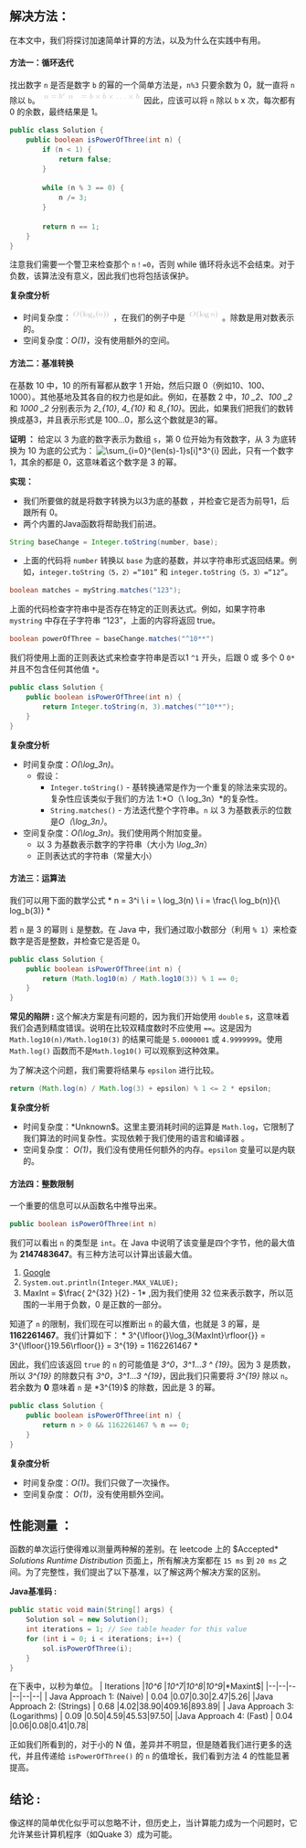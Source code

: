 ## 解决方法：
在本文中，我们将探讨加速简单计算的方法，以及为什么在实践中有用。 

####  方法一：循环迭代 
找出数字 `n` 是否是数字 `b` 的幂的一个简单方法是，`n%3`  只要余数为 0，就一直将 `n` 除以 `b`。
![\begin{aligned}n&=b^x\n&=b\timesb\times\ldots\timesb\end{aligned} ](./p___begin{aligned}_n_&=_b^x__n_&=_b_times_b_times_ldots_times_b_end{aligned}__.png) 
因此，应该可以将 `n` 除以 `b`  x 次，每次都有 0 的余数，最终结果是 1。 

```Java []
public class Solution {
    public boolean isPowerOfThree(int n) {
        if (n < 1) {
            return false;
        }

        while (n % 3 == 0) {
            n /= 3;
        }

        return n == 1;
    }
}

```
注意我们需要一个警卫来检查那个 `n！=0`，否则 while 循环将永远不会结束。对于负数，该算法没有意义，因此我们也将包括该保护。 

**复杂度分析**

* 时间复杂度：![O(\log_b(n)) ](./p__O_log_b_n___.png) ，在我们的例子中是 ![O(\logn) ](./p__O_log_n__.png) 。除数是用对数表示的。 
* 空间复杂度：*O(1)*，没有使用额外的空间。


####  方法二：基准转换 
在基数 10 中，10 的所有幂都从数字 1 开始，然后只跟 0（例如10、100、1000）。其他基地及其各自的权力也是如此。例如，在基数 2 中，*10 _2*、*100 _2* 和 *1000 _2* 分别表示为  *2_{10}*, *4_{10}* 和 *8_{10}*。因此，如果我们把我们的数转换成基3，并且表示形式是 100…0，那么这个数就是3的幂。

**证明 ：**
给定以 3 为底的数字表示为数组 `s`，第 0 位开始为有效数字，从 3 为底转换为 10 为底的公式为：
![\sum_{i=0}^{len(s)-1}s\[i\]*3^{i} ](./p___sum_{i=0}^{len_s__-_1}_s_i__*_3^{i}__.png) 
因此，只有一个数字 1，其余的都是 0，这意味着这个数字是 3 的幂。 

**实现：**
- 我们所要做的就是将数字转换为以3为底的基数 ，并检查它是否为前导1，后跟所有 0。 
- 两个内置的Java函数将帮助我们前进。 

```Java []
String baseChange = Integer.toString(number, base);
```
- 上面的代码将 `number` 转换以 `base` 为底的基数，并以字符串形式返回结果。例如，`integer.toString（5，2）=“101”` 和 `integer.toString（5，3）=“12”`。 

```Java []
boolean matches = myString.matches("123");
```
上面的代码检查字符串中是否存在特定的正则表达式。例如，如果字符串 `mystring` 中存在子字符串 “123”，上面的内容将返回 true。 

```Java []
boolean powerOfThree = baseChange.matches("^10**")
```
我们将使用上面的正则表达式来检查字符串是否以1 `^1` 开头，后跟 0 或 多个 0 `0*` 并且不包含任何其他值 `*`。

```Java []
public class Solution {
    public boolean isPowerOfThree(int n) {
        return Integer.toString(n, 3).matches("^10**");
    }
}
```

**复杂度分析**

* 时间复杂度：*O(\log_3n)*。
	- 假设：
		- `Integer.toString()` - 基转换通常是作为一个重复的除法来实现的。复杂性应该类似于我们的方法 1:*O（\ log_3n）*的复杂性。
		- `String.matches()` - 方法迭代整个字符串。`n` 以 3 为基数表示的位数是*O（\log_3n）*。 
* 空间复杂度：*O(\log_3n)*。我们使用两个附加变量。
	- 以 3 为基数表示数字的字符串（大小为 *\log_3n*）
	- 正则表达式的字符串（常量大小） 

####  方法三：运算法
我们可以用下面的数学公式
*
n = 3^i \ i = \ log_3(n) \ i = \frac{\ log_b(n)}{\ log_b(3)}
*

若 `n` 是 3 的幂则 `i` 是整数。在 Java 中，我们通过取小数部分（利用 `% 1`）来检查数字是否是整数，并检查它是否是 0。 

```Java []
public class Solution {
    public boolean isPowerOfThree(int n) {
        return (Math.log10(n) / Math.log10(3)) % 1 == 0;
    }
}
```

**常见的陷阱 :**
这个解决方案是有问题的，因为我们开始使用 `double` s，这意味着我们会遇到精度错误。说明在比较双精度数时不应使用 `==`。这是因为 `Math.log10(n)/Math.log10(3)` 的结果可能是 `5.0000001` 或 `4.9999999`。使用 `Math.log()` 函数而不是`Math.log10()` 可以观察到这种效果。 

为了解决这个问题，我们需要将结果与 `epsilon` 进行比较。

```Java []
return (Math.log(n) / Math.log(3) + epsilon) % 1 <= 2 * epsilon;
```

**复杂度分析**

* 时间复杂度：*Unknown$。这里主要消耗时间的运算是 `Math.log`，它限制了我们算法的时间复杂性。实现依赖于我们使用的语言和编译器 。
* 空间复杂度： *O(1)*，我们没有使用任何额外的内存。`epsilon` 变量可以是内联的。 


####  方法四：整数限制 
一个重要的信息可以从函数名中推导出来。

```Java []
public boolean isPowerOfThree(int n)
```
我们可以看出 `n` 的类型是  `int`。在 Java 中说明了该变量是四个字节，他的最大值为 **2147483647**。有三种方法可以计算出该最大值。
1. [Google](http://stackoverflow.com/questions/15004944/max-value-of-integer)
2. ```System.out.println(Integer.MAX_VALUE);```
3. MaxInt = $\frac{ 2^{32} }{2} - 1* ,因为我们使用 32 位来表示数字，所以范围的一半用于负数，0 是正数的一部分。

知道了 `n` 的限制，我们现在可以推断出 `n` 的最大值，也就是 3 的幂，是 **1162261467**。我们计算如下： 
*
3^{\lfloor{}\log_3{MaxInt}\rfloor{}} = 3^{\lfloor{}19.56\rfloor{}} = 3^{19} = 1162261467
*

因此，我们应该返回 `true` 的 `n` 的可能值是 *3^0*，*3^1*…*3 ^ {19}*。因为 3 是质数，所以 *3^{19}* 的除数只有 *3^0*，*3^1*…*3 ^{19}*，因此我们只需要将 *3^{19}* 除以 `n`。若余数为 **0** 意味着 `n` 是 *3^{19}$ 的除数，因此是 3 的幂。 

```Java []
public class Solution {
    public boolean isPowerOfThree(int n) {
        return n > 0 && 1162261467 % n == 0;
    }
}
```

**复杂度分析**

* 时间复杂度：*O(1)*。我们只做了一次操作。 
* 空间复杂度： *O(1)*，没有使用额外空间。


##  性能测量 ：
函数的单次运行使得难以测量两种解的差别。在 leetcode 上的 $Accepted* *Solutions*  *Runtime* *Distribution* 页面上，所有解决方案都在 `15 ms` 到 `20 ms` 之间。为了完整性，我们提出了以下基准，以了解这两个解决方案的区别。 

**Java基准码 :**

```Java []
public static void main(String[] args) {
    Solution sol = new Solution();
    int iterations = 1; // See table header for this value
    for (int i = 0; i < iterations; i++) {
        sol.isPowerOfThree(i);
    }
}
```

在下表中，以秒为单位。 
| Iterations |*10^6* |*10^7*|*10^8*|*10^9*|*Maxint$|
|--|--|--|--|--|--|
| Java Approach 1: (Naive) | 0.04 |0.07|0.30|2.47|5.26|
|Java Approach 2: (Strings) | 0.68 |4.02|38.90|409.16|893.89|
| Java Approach 3: (Logarithms) | 0.09 |0.50|4.59|45.53|97.50|
|Java Approach 4: (Fast) | 0.04 |0.06|0.08|0.41|0.78|

正如我们所看到的，对于小的 N 值，差异并不明显，但是随着我们进行更多的迭代，并且传递给 `isPowerOfThree()` 的 `n` 的值增长，我们看到方法 4 的性能显著提高。

##  结论 :
像这样的简单优化似乎可以忽略不计，但历史上，当计算能力成为一个问题时，它允许某些计算机程序（如Quake 3）成为可能。
